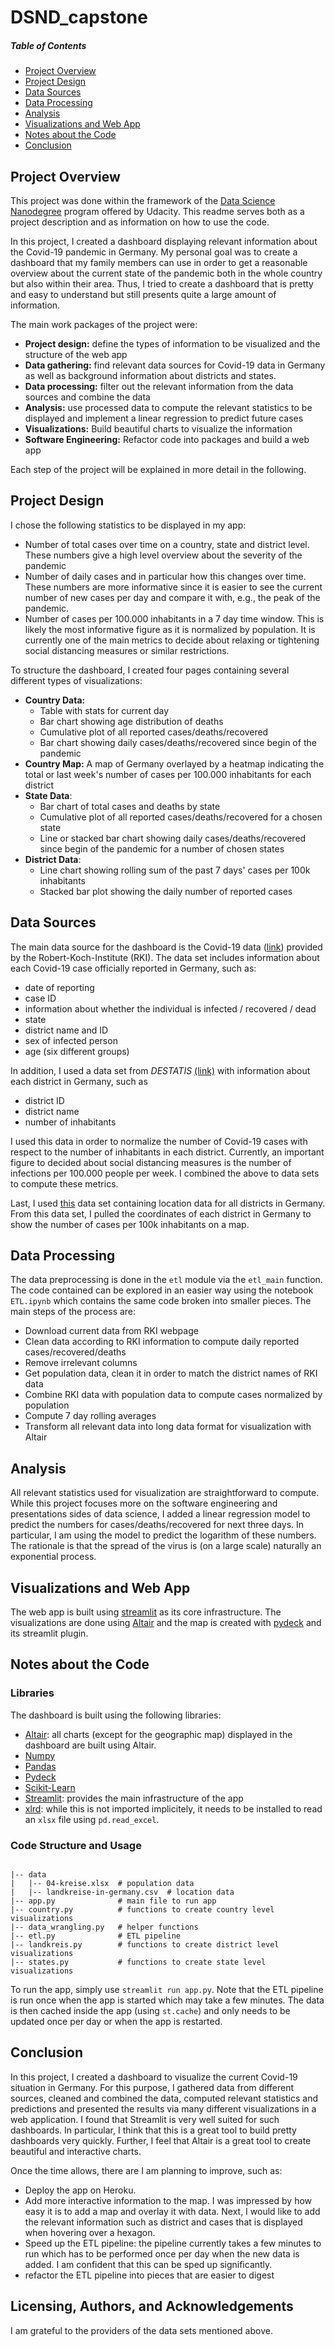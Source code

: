# DSND_capstone

##### Table of Contents
* [Project Overview](#project-overview)
* [Project Design](#project-design)
* [Data Sources](#data-sources)
* [Data Processing](#data-processing)
* [Analysis](#analysis)
* [Visualizations and Web App](#visualizations-and-web-app)
* [Notes about the Code](#notes-about-the-code)
* [Conclusion](#conclusion)

## Project Overview

This project was done within the framework of the [Data Science Nanodegree](https://www.udacity.com/course/data-scientist-nanodegree--nd025) program offered by Udacity. This readme serves both as a project description and as information on how to use the code.

In this project, I created a dashboard displaying relevant information about
the Covid-19 pandemic in Germany. My personal goal was to create a dashboard that my family members can use in order to get a reasonable overview about the current state
of the pandemic both in the whole country but also within their area. Thus, I tried to create a dashboard that is pretty and easy to understand but still presents quite a large amount of information.


The main work packages of the project were:
- **Project design:** define the types of information to be visualized and the structure of the web app
- **Data gathering:** find relevant data sources for Covid-19 data in Germany as well as background information about districts and states.
- **Data processing:** filter out the relevant information from the data sources and combine the data
- **Analysis:** use processed data to compute the relevant statistics to be displayed and implement a linear regression to predict future cases
- **Visualizations:** Build beautiful charts to visualize the information
- **Software Engineering:** Refactor code into packages and build a web app

Each step of the project will be explained in more detail in the following.


## Project Design

I chose the following statistics to be displayed in my app:

- Number of total cases over time on a country, state and district level. These numbers give a high level overview about the severity of the pandemic
- Number of daily cases and in particular how this changes over time. These numbers are more informative since it is easier to see the current number of new cases per day and compare it with, e.g., the peak of the pandemic.
- Number of cases per 100.000 inhabitants in a 7 day time window. This is likely the most informative figure as it is normalized by population. It is currently one of the main metrics to decide about relaxing or tightening social distancing measures or similar restrictions.

To structure the dashboard, I created four pages containing several different types of visualizations:
- **Country Data:**
  * Table with stats for current day
  * Bar chart showing age distribution of deaths
  * Cumulative plot of all reported cases/deaths/recovered
  * Bar chart showing daily cases/deaths/recovered since begin of the pandemic
- **Country Map:** A map of Germany overlayed by a heatmap indicating the total or last week's number of cases per 100.000 inhabitants for each district
- **State Data**:
  * Bar chart of total cases and deaths by state
  * Cumulative plot of all reported cases/deaths/recovered for a chosen state
  * Line or stacked bar chart showing daily cases/deaths/recovered since begin of the pandemic for a number of chosen states
- **District Data**:
  * Line chart showing rolling sum of the past 7 days' cases per 100k
    inhabitants
  * Stacked bar plot showing the daily number of reported cases


## Data Sources
The main data source for the dashboard is the Covid-19 data ([link](https://www.arcgis.com/home/item.html?id=f10774f1c63e40168479a1feb6c7ca74)) provided by the
Robert-Koch-Institute (RKI). The data set includes information about each Covid-19
case officially reported in Germany, such as:
* date of reporting
* case ID
* information about whether the individual is infected / recovered / dead
* state
* district name and ID
* sex of infected person
* age (six different groups)

In addition, I used a data set from *DESTATIS* [(link)](https://www.destatis.de/DE/Themen/Laender-Regionen/Regionales/Gemeindeverzeichnis/Administrativ/04-kreise.html) with information
about each district in Germany, such as
* district ID
* district name
* number of inhabitants

I used this data in order to normalize the number of Covid-19 cases with
respect to the number of inhabitants in each district. Currently, an important
figure to decided about social distancing measures is the number of infections
per 100.000 people per week. I combined the above to data sets to compute these
metrics.

Last, I used [this](https://public.opendatasoft.com/explore/dataset/landkreise-in-germany/export/)
data set containing location data for all districts in Germany. From this
data set, I pulled the coordinates of each district in Germany to show
the number of cases per 100k inhabitants on a map.

## Data Processing
The data preprocessing is done in the `etl` module via the `etl_main` function. The code contained can be explored in an easier way using the notebook `ETL.ipynb` which contains the same code broken into smaller pieces.
The main steps of the process are:

* Download current data from RKI webpage
* Clean data according to RKI information to compute daily reported cases/recovered/deaths
* Remove irrelevant columns
* Get population data, clean it in order to match the district names of RKI data
* Combine RKI data with population data to compute cases normalized by population
* Compute 7 day rolling averages
* Transform all relevant data into long data format for visualization with Altair

## Analysis
All relevant statistics used for visualization are straightforward to compute. While this project focuses more on the software engineering and presentations sides of data science, I added a linear regression model to predict the numbers for cases/deaths/recovered for next three days. In particular, I am using the model to predict the logarithm of these numbers. The rationale is that the spread of the virus is (on a large scale) naturally an exponential process.

## Visualizations and Web App
The web app is built using [streamlit](https://www.streamlit.io) as its core infrastructure. The visualizations are done using [Altair](https://altair-viz.github.io) and the map is created with [pydeck](https://pypi.org/project/pydeck/) and its streamlit plugin.


## Notes about the Code
### Libraries
The dashboard is built using the following libraries:
- [Altair](https://altair-viz.github.io): all charts (except for the geographic map) displayed in the dashboard are built using Altair.
- [Numpy](https://numpy.org)
- [Pandas](https://pandas.pydata.org)
- [Pydeck](https://pypi.org/project/pydeck/)
- [Scikit-Learn](https://scikit-learn.org/stable/)
- [Streamlit](https://www.streamlit.io): provides the main infrastructure of the app
- [xlrd](https://xlrd.readthedocs.io/en/latest/): while this is not imported implicitely, it needs to be installed to read an `xlsx` file using `pd.read_excel`.



### Code Structure and Usage
```

|-- data
|   |-- 04-kreise.xlsx  # population data
|   |-- landkreise-in-germany.csv  # location data
|-- app.py              # main file to run app
|-- country.py          # functions to create country level visualizations
|-- data_wrangling.py   # helper functions
|-- etl.py              # ETL pipeline
|-- landkreis.py        # functions to create district level visualizations
|-- states.py           # functions to create state level visualizations
```

To run the app, simply use `streamlit run app.py`. Note that the ETL pipeline is run once when the app is started which may take a few minutes. The data is then cached inside the app (using `st.cache`) and only needs to be updated once per day or when the app is restarted.




## Conclusion
In this project, I created a dashboard to visualize the current Covid-19 situation in Germany. For this purpose, I gathered data from different sources, cleaned and combined the data, computed relevant statistics and predictions and presented the results via many different visualizations in a web application.
I found that Streamlit is very well suited for such dashboards. In particular, I think that this is a great tool to build pretty dashboards very quickly. Further, I feel that Altair is a great tool to create beautiful and interactive charts.

Once the time allows, there are I am planning to improve, such as:
- Deploy the app on Heroku.
- Add more interactive information to the map. I was impressed by how easy it is to add a map and overlay it with data. Next, I would like to add the relevant information such as district and cases that is displayed when hovering over a hexagon.
- Speed up the ETL pipeline: the pipeline currently takes a few minutes to run which has to be performed once per day when the new data is added. I am confident that this can be sped up significantly.
- refactor the ETL pipeline into pieces that are easier to digest


## Licensing, Authors, and Acknowledgements
I am grateful to the providers of the data sets mentioned above.

